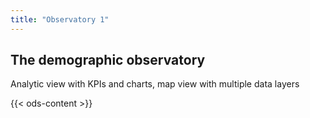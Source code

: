 ```yaml
---
title: "Observatory 1"
---
```



## The demographic observatory

Analytic view with KPIs and charts, map view with multiple data layers


{{< ods-content >}}